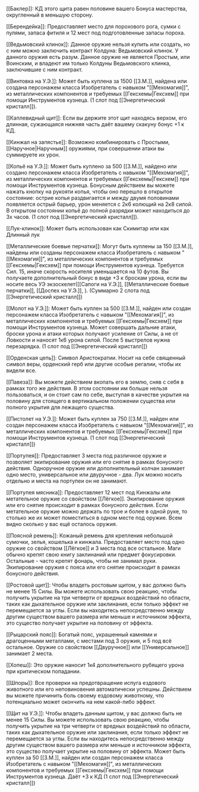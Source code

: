 [[Баклер]]: КД этого щита равен половине вашего Бонуса мастерства, округленный в меньшую сторону.

[[Берендейка]]: Предоставляет место для порохового рога, сумки с пулями, запаса фитиля и 12 мест под подготовленные запасы пороха.

[[Ведьмовский клинок]]: Данное оружие нельзя купить или создать, но с ним можно заключить контракт Колдуна: Ведьмовский клинок. У данного оружия есть разум. Данное оружие не является Простым, или Воинским, и владеют им только Колдуны Ведьмовского клинка, заключившие с ним контракт.

[[Винтовка на У.Э.]]: Может быть куплена за 1500 [[З.М.]], найдена или создана персонажем класса Изобретатель с навыком "[[Мехомагия]]", из металлических компонентов и требуемых [[Гексхемы|Гексхем]] при помощи Инструментов кузнеца. (1 слот под [[Энергетический кристалл]]).

[[Каплевидный щит]]: Если вы держите этот щит находясь верхом, его длинная, сужающаяся нижняя часть даёт вашему скакуну бонус +1 к КД.

[[Кинжал на запястье]]: Возможно комбинировать с Простыми, [[Наручное|Наручным]] оружиями, при совершении атаки вы суммируете их урон.

[[Копьё на У.Э.]]: Может быть куплено за 500 [[З.М.]], найдено или создано персонажем класса Изобретатель с навыком "[[Мехомагия]]", из металлических компонентов и требуемых [[Гексхемы|Гексхем]] при помощи Инструментов кузнеца. Бонусным действием вы можете нажать кнопку на рукояти копья, чтобы оно перешло в открытое состояние: острие копья раздвигается и между двумя половинами появляется острый барьер, урон меняется с 2к6 колющий на 2к8 силой. В открытом состоянии копьё до полной разрядки может находиться до 3х часов. (1 слот под [[Энергетический кристалл]]).

[[Лук-клинок]]: Может быть использован как Скимитар или как Длинный лук

[[Металлические боевые перчатки]]: Могут быть куплены за 150 [[З.М.]], найдены или созданы персонажем класса Изобретатель с навыком "[[Мехомагия]]", из металлических компонентов и требуемых [[Гексхемы|Гексхем]] при помощи Инструментов кузнеца. Требуется Сил. 15, иначе скорость носителя уменьшается на 10 футов. Вы получаете дополнительный бонус в виде +3 к броскам урона, если вы носите весь УЭ экзоскелет([[Сапоги на У.Э.]], [[Металлические боевые перчатки]], [[Доспех на У.Э.]], ). (Суммарно 2 слота под [[Энергетический кристалл]])

[[Молот на У.Э.]]: Может быть куплен за 500 [[З.М.]], найден или создан персонажем класса Изобретатель с навыком "[[Мехомагия]]", из металлических компонентов и требуемых [[Гексхемы|Гексхем]] при помощи Инструментов кузнеца. Может совершать дальние атаки, броски урона и атаки которых получают усиление от Силы, а не от Ловкости и наносят 1к6 урона силой. После 5 выстрелов нужна перезарядка. (1 слот под [[Энергетический кристалл]])

[[Орденская цепь]]: Символ Аристократии. Носит на себе священный символ веры, орденский герб или другие особые регалии, чтобы их видели все.

[[Павеза]]: Вы можете действием вкопать его в землю, сняв с себя в рамках того же действия. В этом состоянии им больше нельзя пользоваться, и он стоит сам по себе, выступая в качестве укрытия на половину для стоящего в вертикальном положении существа или полного укрытия для лежащего существа.

[[Пистолет на У.Э.]]: Может быть куплен за 750 [[З.М.]], найден или создан персонажем класса Изобретатель с навыком "[[Мехомагия]]", из металлических компонентов и требуемых [[Гексхемы|Гексхем]] при помощи Инструментов кузнеца. (1 слот под [[Энергетический кристалл]])

[[Портупея]]: Предоставляет 3 места под различное оружие и позволяет экипирование оружия или его снятие в рамках бонусного действия. Одноручное оружие или дополнительный колчан занимает одно место, универсальное или двуручное - два. Лук можно носить отдельно и места на портупеи он не занимают.

[[Портупея мясника]]: Предоставляет 12 мест под Кинжалы или метательное оружие со свойством [[Лёгкое]]. Экипирование оружия или его снятие происходит в рамках бонусного действия. Если метательное оружие можно держать по трое и более в одной руке, то столько же их может поместиться в одном месте под оружие. Всем видно сколько у вас ещё осталось оружия.

[[Поясной ремень]]: Кожаный ремень для крепления небольшой сумочки, зелья, кошелька и кинжала. Предоставляет место под одно оружие со свойством [[Лёгкое]] и 3 места под все остальное. Маги обычно крепят свою книгу заклинаний или предмет фокусировки. Остальные - часто крепят фонарь, чтобы не занимал руки. Экипирование оружия с пояса или его снятие происходит в рамках бонусного действия.

[[Ростовой щит]]: Чтобы владеть ростовым щитом, у вас должно быть не менее 15 Силы. Вы можете использовать свою реакцию, чтобы получить укрытие на три четверти от вредных воздействий по области, таких как дыхательное оружие или заклинания, если только эффект не перемещается за углы. Если вы находитесь непосредственно между другим существом вашего размера или меньше и источником эффекта, это существо получает укрытие на половину от эффекта.

[[Рыцарский пояс]]: Богатый пояс, украшенный камнями и драгоценными металлами, с местами под 3 оружия, и 5 под всё остальное. Оружие со свойством [[Двуручное]] или [[Универсальное]] занимает 2 места.

[[Хопеш]]: Это оружие наносит 1к4 дополнительного рубящего урона при критическом попадании.

[[Шпоры]]: Все проверки на предотвращение испуга ездового животного или его неповиновения автоматически успешны. Действием вы можете причинить боль своему ездовому животному, что потенциально может окончить на нем какой-либо эффект.

[[Щит на У.Э.]]: Чтобы владеть данным щитом, у вас должно быть не менее 15 Силы. Вы можете использовать свою реакцию, чтобы получить укрытие на три четверти от вредных воздействий по области, таких как дыхательное оружие или заклинания, если только эффект не перемещается за углы. Если вы находитесь непосредственно между другим существом вашего размера или меньше и источником эффекта, это существо получает укрытие на половину от эффекта. Может быть куплен за 50 [[З.М.]], найден или создан персонажем класса Изобретатель с навыком "[[Мехомагия]]", из металлических компонентов и требуемых [[Гексхемы|Гексхем]] при помощи Инструментов кузнеца. Даёт +3 к КД (1 слот под [[Энергетический кристалл]])